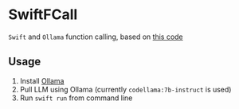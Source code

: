 # SwiftFCall

`Swift` and `Ollama` function calling, based on [this code](https://github.com/namuan/llm-playground/blob/main/local-llm-tools-simple.py)

## Usage

1. Install [Ollama](https://ollama.ai)
2. Pull LLM using Ollama (currently `codellama:7b-instruct` is used)
3. Run `swift run` from command line
